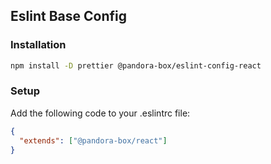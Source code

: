 ## Eslint Base Config

### Installation
```bash
npm install -D prettier @pandora-box/eslint-config-react
```

### Setup
Add the following code to your .eslintrc file:
```json
{
  "extends": ["@pandora-box/react"]
}
```